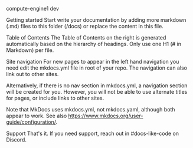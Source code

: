 compute-engine1
dev

Getting started
Start write your documentation by adding more markdown (.md) files to this folder (/docs) or replace the content in this file.

Table of Contents
The Table of Contents on the right is generated automatically based on the hierarchy of headings. Only use one H1 (# in Markdown) per file.

Site navigation
For new pages to appear in the left hand navigation you need edit the mkdocs.yml file in root of your repo. The navigation can also link out to other sites.

Alternatively, if there is no nav section in mkdocs.yml, a navigation section will be created for you. However, you will not be able to use alternate titles for pages, or include links to other sites.

Note that MkDocs uses mkdocs.yml, not mkdocs.yaml, although both appear to work. See also https://www.mkdocs.org/user-guide/configuration/.

Support
That's it. If you need support, reach out in #docs-like-code on Discord.